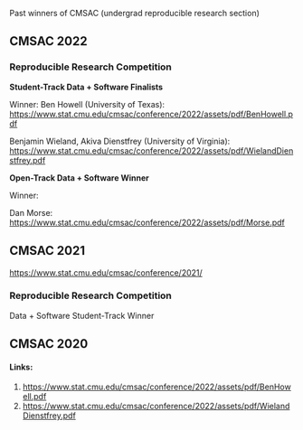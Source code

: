 Past winners of CMSAC (undergrad reproducible research section)


## CMSAC 2022

### Reproducible Research Competition

**Student-Track Data + Software Finalists**

Winner: Ben Howell (University of Texas): https://www.stat.cmu.edu/cmsac/conference/2022/assets/pdf/BenHowell.pdf

Benjamin Wieland, Akiva Dienstfrey (University of Virginia): https://www.stat.cmu.edu/cmsac/conference/2022/assets/pdf/WielandDienstfrey.pdf


**Open-Track Data + Software Winner**

Winner:

Dan Morse: https://www.stat.cmu.edu/cmsac/conference/2022/assets/pdf/Morse.pdf


## CMSAC 2021

https://www.stat.cmu.edu/cmsac/conference/2021/

### Reproducible Research Competition

Data + Software Student-Track Winner





## CMSAC 2020


#### Links:

1. https://www.stat.cmu.edu/cmsac/conference/2022/assets/pdf/BenHowell.pdf
2. https://www.stat.cmu.edu/cmsac/conference/2022/assets/pdf/WielandDienstfrey.pdf

